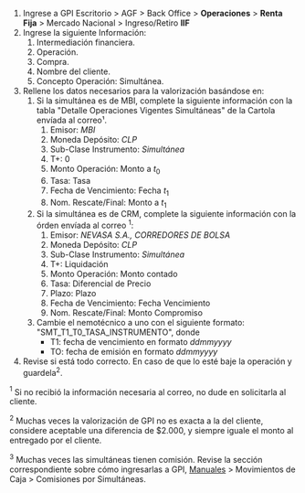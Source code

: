 1. Ingrese a GPI Escritorio > AGF > Back Office > **Operaciones** > **Renta Fija** > Mercado Nacional > Ingreso/Retiro **IIF**
2. Ingrese la siguiente Información:
   1. Intermediación financiera.
   2. Operación.
   3. Compra.
   4. Nombre del cliente.
   5. Concepto Operación: Simultánea.
3. Rellene los datos necesarios para la valorización basándose en:
   1. Si la simultánea es de MBI, complete la siguiente información con la tabla "Detalle Operaciones Vigentes Simultáneas" de la Cartola envíada al correo¹.
      1. Emisor: *MBI*
      2. Moneda Depósito: *CLP*
      3. Sub-Clase Instrumento: *Simultánea*
      4. T+: 0
      5. Monto Operación: Monto a $t_0$
      6. Tasa: Tasa
      7. Fecha de Vencimiento: Fecha $t_1$
      8. Nom. Rescate/Final: Monto a $t_1$
   2. Si la simultánea es de CRM, complete la siguiente información con la órden envíada al correo $^1$:
      1. Emisor: *NEVASA S.A., CORREDORES DE BOLSA*
      2. Moneda Depósito: *CLP*
      3. Sub-Clase Instrumento: *Simultánea*
      4. T+: Liquidación
      5. Monto Operación: Monto contado
      6. Tasa: Diferencial de Precio
      7. Plazo: Plazo
      8. Fecha de Vencimiento: Fecha Vencimiento
      9. Nom. Rescate/Final: Monto Compromiso
   3.  Cambie el nemotécnico a uno con el siguiente formato: "SMT_T1_T0_TASA_INSTRUMENTO", donde
       - T1: fecha de vencimiento en formato *ddmmyyyy*
       - TO: fecha de emisión en formato *ddmmyyyy*
4. Revise si está todo correcto. En caso de que lo esté baje la operación y guardela$^2$.

$^1$ Si no recibió la información necesaria al correo, no dude en solicitarla al cliente.

$^2$ Muchas veces la valorización de GPI no es exacta a la del cliente, considere aceptable una diferencia de $2.000, y siempre iguale el monto al entregado por el cliente. 

$^3$ Muchas veces las simultáneas tienen comisión. Revise la sección correspondiente sobre cómo ingresarlas a GPI, [Manuales](http://localhost:8501/Manuales) > Movimientos de Caja > Comisiones por Simultáneas.